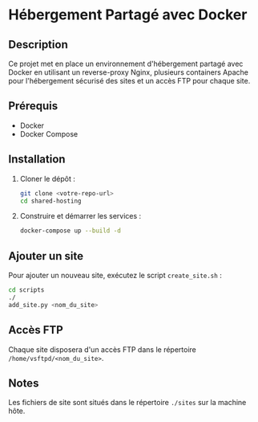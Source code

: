 # Hébergement Partagé avec Docker

## Description
Ce projet met en place un environnement d'hébergement partagé avec Docker en utilisant un reverse-proxy Nginx, plusieurs containers Apache pour l'hébergement sécurisé des sites et un accès FTP pour chaque site.

## Prérequis
- Docker
- Docker Compose

## Installation

1. Cloner le dépôt :
    ```bash
    git clone <votre-repo-url>
    cd shared-hosting
    ```

2. Construire et démarrer les services :
    ```bash
    docker-compose up --build -d
    ```

## Ajouter un site

Pour ajouter un nouveau site, exécutez le script `create_site.sh` :
```bash
cd scripts
./
add_site.py <nom_du_site>
```

## Accès FTP

Chaque site disposera d'un accès FTP dans le répertoire `/home/vsftpd/<nom_du_site>`.

## Notes
Les fichiers de site sont situés dans le répertoire `./sites` sur la machine hôte.
